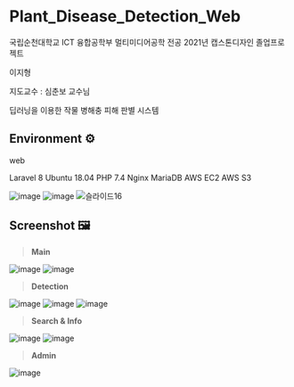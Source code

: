 # Plant_Disease_Detection_Web

국립순천대학교 ICT 융합공학부 멀티미디어공학 전공 2021년 캡스톤디자인 졸업프로젝트
 
 이지형
 
 지도교수 : 심춘보 교수님
 
 딥러닝을 이용한 작물 병해충 피해 판별 시스템
 
 ## Environment ⚙
 
 web
 
 
 Laravel 8
 Ubuntu 18.04
 PHP 7.4
 Nginx
 MariaDB
 AWS EC2
 AWS S3
 
 
![image](https://user-images.githubusercontent.com/67559886/160347627-cd62d3d7-1dba-41b3-8a9f-56979bc2b842.png)
![image](https://user-images.githubusercontent.com/67559886/160349497-e0568200-07df-469c-9a2f-a67d5ddec1a2.png)
![슬라이드16](https://user-images.githubusercontent.com/67559886/192137265-d709e7fc-0cad-4cfb-9627-83280e433ac5.PNG)

## Screenshot 🖼

>**Main**

![image](https://user-images.githubusercontent.com/67559886/160354197-fd81cbd5-3569-49d4-b5cb-e26c54488f2c.png)
![image](https://user-images.githubusercontent.com/67559886/160354891-ab4885e7-6d9b-4c47-a82c-8e670182ff40.png)

>**Detection**

![image](https://user-images.githubusercontent.com/67559886/160355070-3ef1fc1a-da92-4231-a74a-5785e55ad26e.png)
![image](https://user-images.githubusercontent.com/67559886/160355220-5f0dc37b-ac18-4483-8501-fd41013c7723.png)
![image](https://user-images.githubusercontent.com/67559886/160355352-6707b653-4074-4736-898b-9e5320be571d.png)

>**Search & Info**

![image](https://user-images.githubusercontent.com/67559886/160355939-0470f9bb-7808-40e1-af4f-0a04499dff33.png)
![image](https://user-images.githubusercontent.com/67559886/160355864-51ccc6f8-14db-49a2-b8f7-e79929875d0e.png)

>**Admin**

![image](https://user-images.githubusercontent.com/67559886/160355580-d009f4dc-6191-47ad-83b4-e708ab3f9e12.png)

